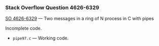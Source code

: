 ### Stack Overflow Question 4626-6329

[SO 4626-6329](https://stackoverflow.com/q/46266329) &mdash;
Two messages in a ring of N process in C with pipes

Incomplete code.

* `pipe97.c` — Working code.

